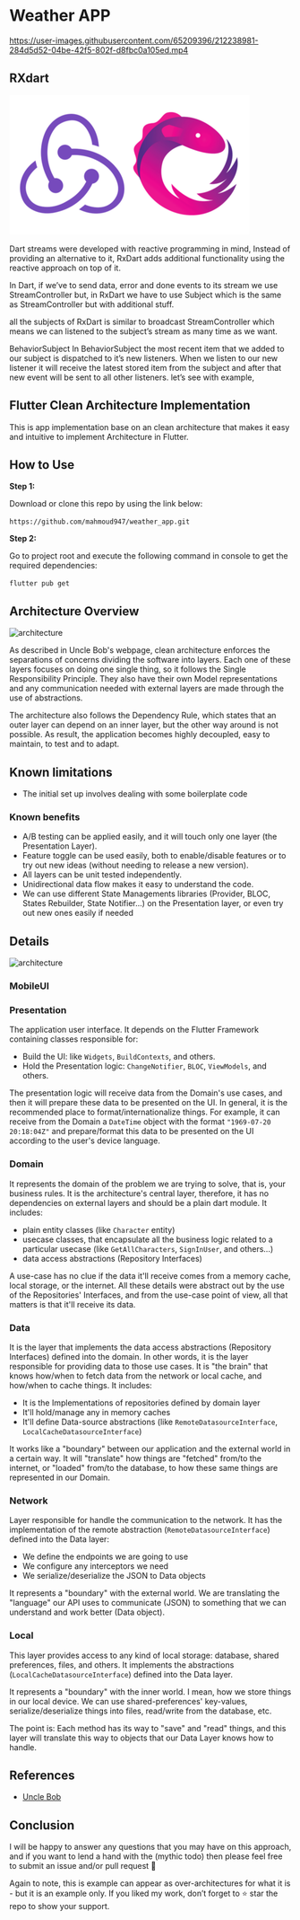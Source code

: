 # Weather APP

https://user-images.githubusercontent.com/65209396/212238981-284d5d52-04be-42f5-802f-d8fbc0a105ed.mp4

## RXdart

![architecture](./art/rxdart.png?raw=true)

Dart streams were developed with reactive programming in mind, Instead of providing an alternative to it, RxDart adds additional functionality using the reactive approach on top of it.

In Dart, if we’ve to send data, error and done events to its stream we use StreamController but, in RxDart we have to use Subject which is the same as StreamController but with additional stuff.

all the subjects of RxDart is similar to broadcast StreamController which means we can listened to the subject’s stream as many time as we want.

BehaviorSubject
In BehaviorSubject the most recent item that we added to our subject is dispatched to it’s new listeners. When we listen to our new listener it will receive the latest stored item from the subject and after that new event will be sent to all other listeners. let’s see with example,

## Flutter Clean Architecture Implementation

This is app implementation base on an clean architecture that makes it easy and intuitive to implement Architecture in Flutter.

## How to Use

**Step 1:**

Download or clone this repo by using the link below:

```https://github.com/mahmoud947/weather_app.git```

**Step 2:**

Go to project root and execute the following command in console to get the required dependencies:

```flutter pub get```

## Architecture Overview

![architecture](./art/arch1.png?raw=true)

As described in Uncle Bob's webpage, clean architecture enforces the separations of concerns dividing the software into layers. Each one of these layers focuses on doing one single thing, so it follows the Single Responsibility Principle. They also have their own Model representations and any communication needed with external layers are made through the use of abstractions.

The architecture also follows the Dependency Rule, which states that an outer layer can depend on an inner layer, but the other way around is not possible. As result, the application becomes highly decoupled, easy to maintain, to test and to adapt.

## Known limitations

- The initial set up involves dealing with some boilerplate code

### Known benefits

- A/B testing can be applied easily, and it will touch only one layer (the Presentation Layer).
- Feature toggle can be used easily, both to enable/disable features or to try out new ideas (without needing to release a new version).
- All layers can be unit tested independently.
- Unidirectional data flow makes it easy to understand the code.
- We can use different State Managements libraries (Provider, BLOC, States Rebuilder, State Notifier...) on the Presentation layer, or even try out new ones easily if needed
  
## Details

![architecture](./art/arch2.png?raw=true)

### MobileUI

### Presentation

The application user interface. It depends on the Flutter Framework containing classes responsible for:

- Build the UI: like ``Widgets``, ``BuildContexts``, and others.
- Hold the Presentation logic: ``ChangeNotifier``, ``BLOC``, ``ViewModels``, and others.

The presentation logic will receive data from the Domain's use cases, and then it will prepare these data to be presented on the UI. In general, it is the recommended place to format/internationalize things. For example, it can receive from the Domain a ``DateTime`` object with the format ``"1969-07-20 20:18:04Z"`` and prepare/format this data to be presented on the UI according to the user's device language.

### Domain

It represents the domain of the problem we are trying to solve, that is, your business rules. It is the architecture's central layer, therefore, it has no dependencies on external layers and should be a plain dart module. It includes:

- plain entity classes (like ``Character`` entity)
- usecase classes, that encapsulate all the business logic related to a particular usecase (like ``GetAllCharacters``, ``SignInUser``, and others...)
- data access abstractions (Repository Interfaces)
  
A use-case has no clue if the data it'll receive comes from a memory cache, local storage, or the internet. All these details were abstract out by the use of the Repositories' Interfaces, and from the use-case point of view, all that matters is that it'll receive its data.

### Data

It is the layer that implements the data access abstractions (Repository Interfaces) defined into the domain. In other words, it is the layer responsible for providing data to those use cases. It is "the brain" that knows how/when to fetch data from the network or local cache, and how/when to cache things. It includes:

- It is the Implementations of repositories defined by domain layer
- It'll hold/manage any in memory caches
- It'll define Data-source abstractions (like ``RemoteDatasourceInterface``, ``LocalCacheDatasourceInterface``)
  
It works like a "boundary" between our application and the external world in a certain way. It will "translate" how things are "fetched" from/to the internet, or "loaded" from/to the database, to how these same things are represented in our Domain.

### Network

Layer responsible for handle the communication to the network. It has the implementation of the remote abstraction (``RemoteDatasourceInterface``) defined into the Data layer:

- We define the endpoints we are going to use
- We configure any interceptors we need
- We serialize/deserialize the JSON to Data objects

It represents a "boundary" with the external world. We are translating the "language" our API uses to communicate (JSON) to something that we can understand and work better (Data object).

### Local

This layer provides access to any kind of local storage: database, shared preferences, files, and others. It implements the abstractions (``LocalCacheDatasourceInterface``) defined into the Data layer.

It represents a "boundary" with the inner world. I mean, how we store things in our local device. We can use shared-preferences' key-values, serialize/deserialize things into files, read/write from the database, etc.

The point is: Each method has its way to "save" and "read" things, and this layer will translate this way to objects that our Data Layer knows how to handle.

## References

- [Uncle Bob](https://blog.cleancoder.com/uncle-bob/2012/08/13/the-clean-architecture.html)

## Conclusion

I will be happy to answer any questions that you may have on this approach, and if you want to lend a hand with the (mythic todo) then please feel free to submit an issue and/or pull request 🙂

Again to note, this is example can appear as over-architectures for what it is - but it is an example only. If you liked my work, don’t forget to ⭐ star the repo to show your support.
